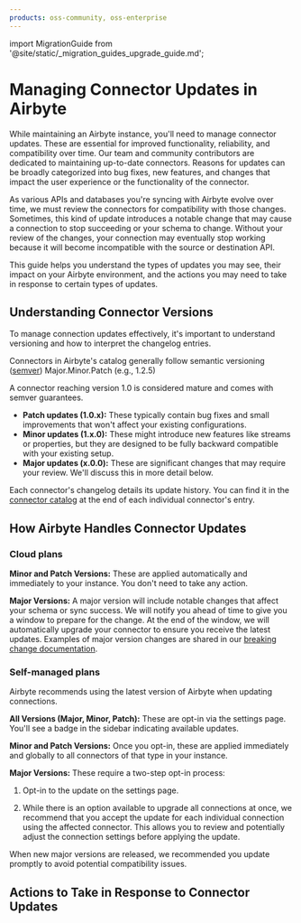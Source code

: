 ```yaml
---
products: oss-community, oss-enterprise
---
```


import MigrationGuide from '@site/static/_migration_guides_upgrade_guide.md';

# Managing Connector Updates in Airbyte

While maintaining an Airbyte instance, you'll need to manage connector updates. These are essential for improved functionality, reliability, and compatibility over time. Our team and community contributors are dedicated to maintaining up-to-date connectors. Reasons for updates can be broadly categorized into bug fixes, new features, and changes that impact the user experience or the functionality of the connector.

As various APIs and databases you're syncing with Airbyte evolve over time, we must review the connectors for compatibility with those changes. Sometimes, this kind of update introduces a notable change that may cause a connection to stop succeeding or your schema to change.  Without your review of the changes, your connection may eventually stop working because it will become incompatible with the source or destination API.

This guide helps you understand the types of updates you may see, their impact on your Airbyte environment, and the actions you may need to take in response to certain types of updates.

## Understanding Connector Versions

To manage connection updates effectively, it's important to understand versioning and how to interpret the changelog entries.

Connectors in Airbyte's catalog generally follow semantic versioning ([semver](https://semver.org/)) Major.Minor.Patch (e.g., 1.2.5)

A connector reaching version 1.0 is considered mature and comes with semver guarantees. 

* **Patch updates (1.0.x):** These typically contain bug fixes and small improvements that won't affect your existing configurations.
* **Minor updates (1.x.0):** These might introduce new features like streams or properties, but they are designed to be fully backward compatible with your existing setup.
* **Major updates (x.0.0):** These are significant changes that may require your review. We'll discuss this in more detail below.

Each connector's changelog details its update history. You can find it in the [connector catalog](/integrations/) at the end of each individual connector's entry.

## How Airbyte Handles Connector Updates

### Cloud plans

**Minor and Patch Versions:** These are applied automatically and immediately to your instance. You don't need to take any action.

**Major Versions:** A major version will include notable changes that affect your schema or sync success. We will notify you ahead of time to give you a window to prepare for the change. At the end of the window, we will automatically upgrade your connector to ensure you receive the latest updates. Examples of major version changes are shared in our [breaking change documentation](/platform/using-airbyte/schema-change-management#major-connector-version-upgrades).

### Self-managed plans

Airbyte recommends using the latest version of Airbyte when updating connections.

**All Versions (Major, Minor, Patch):** These are opt-in via the settings page. You'll see a badge in the sidebar indicating available updates.

**Minor and Patch Versions:** Once you opt-in, these are applied immediately and globally to all connectors of that type in your instance.

**Major Versions:** These require a two-step opt-in process:
1. Opt-in to the update on the settings page.

2. While there is an option available to upgrade all connections at once, we recommend that you accept the update for each individual connection using the affected connector. This allows you to review and potentially adjust the connection settings before applying the update.

When new major versions are released, we recommended you update promptly to avoid potential compatibility issues.

## Actions to Take in Response to Connector Updates

<MigrationGuide />
